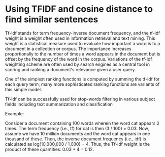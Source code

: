 # Using TFIDF and cosine distance to find similar sentences

Tf-idf stands for term frequency-inverse document frequency, and the tf-idf weight is a weight often used in information retrieval and text mining. This weight is a statistical measure used to evaluate how important a word is to a document in a collection or corpus. The importance increases proportionally to the number of times a word appears in the document but is offset by the frequency of the word in the corpus. Variations of the tf-idf weighting scheme are often used by search engines as a central tool in scoring and ranking a document's relevance given a user query.

One of the simplest ranking functions is computed by summing the tf-idf for each query term; many more sophisticated ranking functions are variants of this simple model.

Tf-idf can be successfully used for stop-words filtering in various subject fields including text summarization and classification

Example:

Consider a document containing 100 words wherein the word cat appears 3 times. The term frequency (i.e., tf) for cat is then (3 / 100) = 0.03. Now, assume we have 10 million documents and the word cat appears in one thousand of these. Then, the inverse document frequency (i.e., idf) is calculated as log(10,000,000 / 1,000) = 4. Thus, the Tf-idf weight is the product of these quantities: 0.03 * 4 = 0.12.




